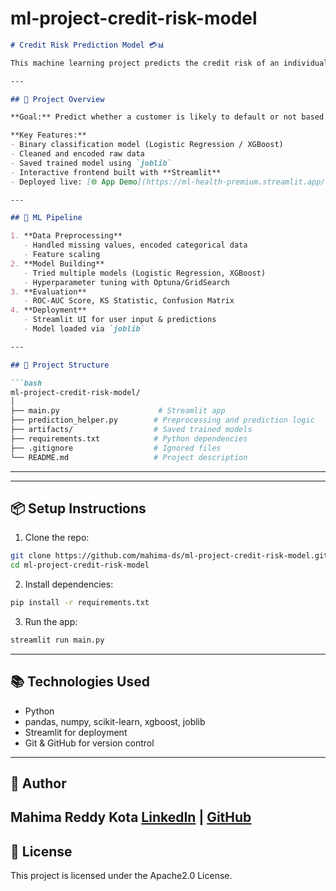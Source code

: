 # ml-project-credit-risk-model


````markdown
# Credit Risk Prediction Model 💳📊

This machine learning project predicts the credit risk of an individual based on their profile using classification models. It was developed as part of my data science bootcamp and demonstrates the full ML pipeline—from data preprocessing and model training to deployment using Streamlit.

---

## 🚀 Project Overview

**Goal:** Predict whether a customer is likely to default or not based on features such as income level, medical history, age, employment status, and more.

**Key Features:**
- Binary classification model (Logistic Regression / XGBoost)
- Cleaned and encoded raw data
- Saved trained model using `joblib`
- Interactive frontend built with **Streamlit**
- Deployed live: [🌐 App Demo](https://ml-health-premium.streamlit.app/)

---

## 🧠 ML Pipeline

1. **Data Preprocessing**
   - Handled missing values, encoded categorical data
   - Feature scaling
2. **Model Building**
   - Tried multiple models (Logistic Regression, XGBoost)
   - Hyperparameter tuning with Optuna/GridSearch
3. **Evaluation**
   - ROC-AUC Score, KS Statistic, Confusion Matrix
4. **Deployment**
   - Streamlit UI for user input & predictions
   - Model loaded via `joblib`

---

## 📁 Project Structure

```bash
ml-project-credit-risk-model/
│
├── main.py                      # Streamlit app
├── prediction_helper.py        # Preprocessing and prediction logic
├── artifacts/                  # Saved trained models
├── requirements.txt            # Python dependencies
├── .gitignore                  # Ignored files
└── README.md                   # Project description
````

---

---

## 📦 Setup Instructions

1. Clone the repo:

```bash
git clone https://github.com/mahima-ds/ml-project-credit-risk-model.git
cd ml-project-credit-risk-model
```

2. Install dependencies:

```bash
pip install -r requirements.txt
```

3. Run the app:

```bash
streamlit run main.py
```

---

## 📚 Technologies Used

* Python
* pandas, numpy, scikit-learn, xgboost, joblib
* Streamlit for deployment
* Git & GitHub for version control

---

## 👤 Author

**Mahima Reddy Kota**
[LinkedIn](https://www.linkedin.com/in/mahima-reddy-kota-21a26436a) | [GitHub](https://github.com/mahima-ds)
---

## 📜 License

This project is licensed under the Apache2.0 License.
